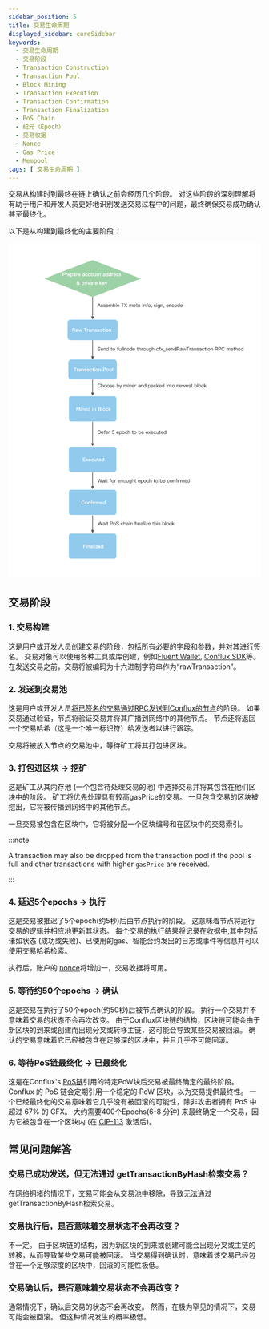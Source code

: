 ```yaml
---
sidebar_position: 5
title: 交易生命周期
displayed_sidebar: coreSidebar
keywords:
  - 交易生命周期
  - 交易阶段
  - Transaction Construction
  - Transaction Pool
  - Block Mining
  - Transaction Execution
  - Transaction Confirmation
  - Transaction Finalization
  - PoS Chain
  - 纪元（Epoch）
  - 交易收据
  - Nonce
  - Gas Price
  - Mempool
tags: [ 交易生命周期 ]
---
```


交易从构建时到最终在链上确认之前会经历几个阶段。 对这些阶段的深刻理解将有助于用户和开发人员更好地识别发送交易过程中的问题，最终确保交易成功确认甚至最终化。

以下是从构建到最终化的主要阶段：

![交易](./img/transaction-stages.png)

## 交易阶段

### 1. **交易构建**

这是用户或开发人员创建交易的阶段，包括所有必要的字段和参数，并对其进行签名。 交易对象可以使用各种工具或库创建，例如[Fluent Wallet](../../getting-started/installing-a-wallet.md), [Conflux SDK](../../build/sdks-and-tools/sdks.md)等。 在发送交易之前，交易将被编码为十六进制字符串作为“rawTransaction”。

### 2. **发送到交易池**

这是用户或开发人员[将已签名的交易通过RPC发送到Conflux的节点](../../build/json-rpc/cfx-namespace.md#cfx_sendrawtransaction)的阶段。 如果交易通过验证，节点将验证交易并将其广播到网络中的其他节点。 节点还将返回一个交易哈希（这是一个唯一标识符）给发送者以进行跟踪。

交易将被放入节点的交易池中，等待矿工将其打包进区块。

### 3. **打包进区块 -> 挖矿**

这是矿工从其内存池 (一个包含待处理交易的池) 中选择交易并将其包含在他们区块中的阶段。 矿工将优先处理具有较高gasPrice的交易。 一旦包含交易的区块被挖出，它将被传播到网络中的其他节点。

一旦交易被包含在区块中，它将被分配一个区块编号和在区块中的交易索引。

:::note

A transaction may also be dropped from the transaction pool if the pool is full and other transactions with higher `gasPrice` are received.

:::

### 4. **延迟5个epochs -> 执行**

这是交易被推迟了5个epoch(约5秒)后由节点执行的阶段。 这意味着节点将运行交易的逻辑并相应地更新其状态。 每个交易的执行结果将记录在[收据](./receipt.md)中,其中包括诸如状态 (成功或失败)、已使用的gas、智能合约发出的日志或事件等信息并可以使用交易哈希检索。

执行后，账户的 [nonce](./nonce.md)将增加一，交易收据将可用。

### 5. **等待约50个epochs -> 确认**

这是交易在执行了50个epoch(约50秒)后被节点确认的阶段。 执行一个交易并不意味着交易的状态不会再次改变。 由于Conflux区块链的结构，区块链可能会由于新区块的到来或创建而出现分叉或转移主链，这可能会导致某些交易被回滚。 确认的交易意味着它已经被包含在足够深的区块中，并且几乎不可能回滚。

### 6. **等待PoS链最终化 -> 已最终化**

这是在Conflux's [PoS链](../../../general/conflux-basics/consensus-mechanisms/proof-of-stake/pos_overview.md)引用的特定PoW块后交易被最终确定的最终阶段。 Conflux 的 PoS 链会定期引用一个稳定的 PoW 区块，以为交易提供最终性。 一个已经最终化的交易意味着它几乎没有被回滚的可能性，除非攻击者拥有 PoS 中超过 67% 的 CFX。 大约需要400个Epochs(6-8 分钟) 来最终确定一个交易，因为它被包含在一个区块内 (在 [CIP-113](https://github.com/Conflux-Chain/CIPs/blob/master/CIPs/cip-113.md) 激活后)。

## 常见问题解答

### 交易已成功发送，但无法通过 getTransactionByHash检索交易？

在网络拥堵的情况下，交易可能会从交易池中移除，导致无法通过getTransactionByHash检索交易。

### 交易执行后，是否意味着交易状态不会再改变？

不一定。 由于区块链的结构，因为新区块的到来或创建可能会出现分叉或主链的转移，从而导致某些交易可能被回滚。 当交易得到确认时，意味着该交易已经包含在一个足够深度的区块中，回滚的可能性极低。

### 交易确认后，是否意味着交易状态不会再改变？

通常情况下，确认后交易的状态不会再改变。 然而，在极为罕见的情况下，交易可能会被回滚。 但这种情况发生的概率极低。
